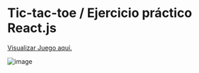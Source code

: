 <h1>Tic-tac-toe / Ejercicio práctico React.js</h1>

<a href="https://tic-tac-toe-chi-red-37.vercel.app/">Visualizar Juego aquí.</a>

![image](https://github.com/HolaJose2/Tic-tac-toe/assets/110427144/3ac04c3b-e475-4d3c-95c0-7e56de8a058a)
